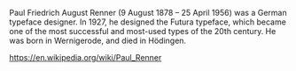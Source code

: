 Paul Friedrich August Renner (9 August 1878 – 25 April 1956) was a German typeface designer. In 1927, he designed the Futura typeface, which became one of the most successful and most-used types of the 20th century. He was born in Wernigerode, and died in Hödingen.

https://en.wikipedia.org/wiki/Paul_Renner